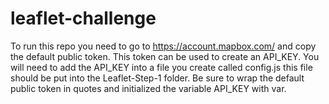 # leaflet-challenge

To run this repo you need to go to https://account.mapbox.com/ and copy the default public token. This token can be used to create an API_KEY. You will need to add the API_KEY into a file you create called config.js this file should be put into the Leaflet-Step-1 folder. Be sure to wrap the default public token in quotes and initialized the variable API_KEY with var.
